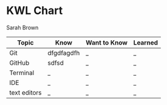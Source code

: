 # KWL Chart

Sarah Brown

<!-- replace the  _ in the table or add new rows as needed -->

| Topic | Know | Want to Know | Learned |
| ------| ------- | ------ | ------- |
| Git | dfgdfagdfh | _ | _ |
| GitHub | sdfsd | _ | _ |
| Terminal | _ | _ | _ |
| IDE | _ | _ | _ |
| text editors | _ | _ | _ |
